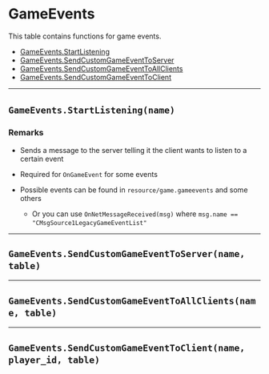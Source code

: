 # GameEvents

This table contains functions for game events.

* [GameEvents.StartListening](https://hake.me/docs/systems/gameevents#gameevents-startlistening-name)
* [GameEvents.SendCustomGameEventToServer](https://hake.me/docs/systems/gameevents#gameevents-sendcustomgameeventtoserver-name-table)
* [GameEvents.SendCustomGameEventToAllClients](https://hake.me/docs/systems/gameevents#gameevents-sendcustomgameeventtoallclients-name-table)
* [GameEvents.SendCustomGameEventToClient](https://hake.me/docs/systems/gameevents#gameevents-sendcustomgameeventtoclient-name-player_id-table)

---

## `GameEvents.StartListening(name)`​

### Remarks

* Sends a message to the server telling it the client wants to listen to a certain event
* Required for `OnGameEvent`​ for some events
* Possible events can be found in `resource/game.gameevents`​ and some others

  * Or you can use `OnNetMessageReceived(msg)`​ where `msg.name == "CMsgSource1LegacyGameEventList"`​

---

## `GameEvents.SendCustomGameEventToServer(name, table)`​

---

## `GameEvents.SendCustomGameEventToAllClients(name, table)`​

---

## `GameEvents.SendCustomGameEventToClient(name, player_id, table)`​
